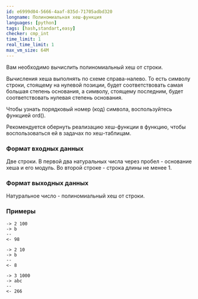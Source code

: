 ```yaml
---
id: e6999d04-5666-4aaf-835d-71705adbd320
longname: Полиномиальная хеш-функция
languages: [python]
tags: [hash,standart,easy]
checker: cmp_int
time_limit: 1
real_time_limit: 1
max_vm_size: 64M
---
```



Вам необходимо вычислить полиномиальный хеш от строки.

Вычисления хеша выполнять по схеме справа-налево. То есть символу строки, стоящему на нулевой позиции, будет соответствовать самая большая степень основания, а символу, стоящему последним, будет соответствовать нулевая степень основания.

Чтобы узнать порядковый номер (код) символа, воспользуйтесь функцией ord().

Рекомендуется обернуть реализацию хеш-функции в функцию, чтобы воспользоваться ей в задачах по хеш-таблицам.

### Формат входных данных

Две строки. В первой два натуральных числа через пробел - основание хеша и его модуль.
Во второй строке - строка длины не менее 1.

### Формат выходных данных

Натуральное число - полиномиальный хеш от строки.

### Примеры

```
-> 2 100
-> b
--
<- 98
```

```
-> 2 10
-> b
--
<- 8
```

```
-> 3 1000
-> abc
--
<- 266
```
